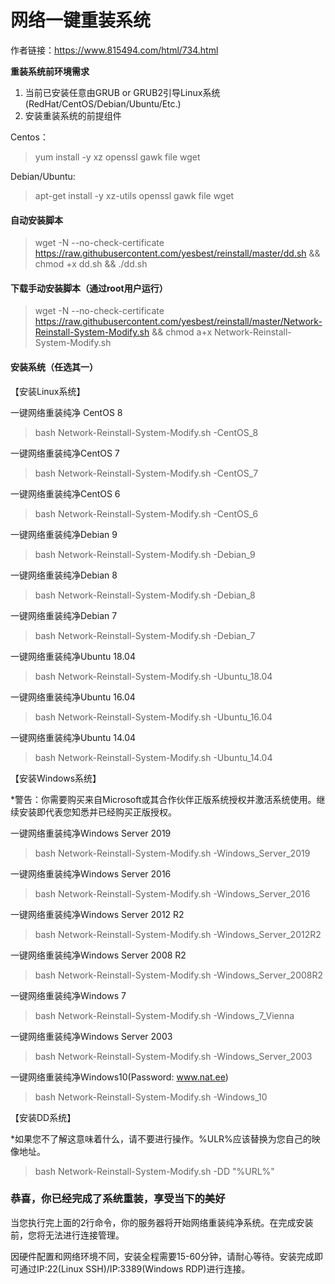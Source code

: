 # 网络一键重装系统

作者链接：https://www.815494.com/html/734.html

**重装系统前环境需求**

1. 当前已安装任意由GRUB or GRUB2引导Linux系统(RedHat/CentOS/Debian/Ubuntu/Etc.)
2. 安装重装系统的前提组件

Centos：

> yum install -y xz openssl gawk file wget

Debian/Ubuntu:

> apt-get install -y xz-utils openssl gawk file wget

#### 自动安装脚本

> wget -N --no-check-certificate https://raw.githubusercontent.com/yesbest/reinstall/master/dd.sh  && chmod +x dd.sh && ./dd.sh

#### 下载手动安装脚本（通过root用户运行）

> wget -N --no-check-certificate https://raw.githubusercontent.com/yesbest/reinstall/master/Network-Reinstall-System-Modify.sh && chmod a+x Network-Reinstall-System-Modify.sh

#### 安装系统（任选其一）

【安装Linux系统】

一键网络重装纯净 CentOS 8

> bash Network-Reinstall-System-Modify.sh -CentOS_8

一键网络重装纯净CentOS 7

> bash Network-Reinstall-System-Modify.sh -CentOS_7

一键网络重装纯净CentOS 6

> bash Network-Reinstall-System-Modify.sh -CentOS_6

一键网络重装纯净Debian 9

> bash Network-Reinstall-System-Modify.sh -Debian_9

一键网络重装纯净Debian 8

> bash Network-Reinstall-System-Modify.sh -Debian_8

一键网络重装纯净Debian 7

> bash Network-Reinstall-System-Modify.sh -Debian_7

一键网络重装纯净Ubuntu 18.04

> bash Network-Reinstall-System-Modify.sh -Ubuntu_18.04

一键网络重装纯净Ubuntu 16.04

> bash Network-Reinstall-System-Modify.sh -Ubuntu_16.04

一键网络重装纯净Ubuntu 14.04

> bash Network-Reinstall-System-Modify.sh -Ubuntu_14.04

【安装Windows系统】

*警告：你需要购买来自Microsoft或其合作伙伴正版系统授权并激活系统使用。继续安装即代表您知悉并已经购买正版授权。

一键网络重装纯净Windows Server 2019

> bash Network-Reinstall-System-Modify.sh -Windows_Server_2019

一键网络重装纯净Windows Server 2016

> bash Network-Reinstall-System-Modify.sh -Windows_Server_2016

一键网络重装纯净Windows Server 2012 R2

> bash Network-Reinstall-System-Modify.sh -Windows_Server_2012R2

一键网络重装纯净Windows Server 2008 R2

> bash Network-Reinstall-System-Modify.sh -Windows_Server_2008R2

一键网络重装纯净Windows 7

> bash Network-Reinstall-System-Modify.sh -Windows_7_Vienna

一键网络重装纯净Windows Server 2003

> bash Network-Reinstall-System-Modify.sh -Windows_Server_2003

一键网络重装纯净Windows10(Password: www.nat.ee)

> bash Network-Reinstall-System-Modify.sh -Windows_10

【安装DD系统】

*如果您不了解这意味着什么，请不要进行操作。%ULR%应该替换为您自己的映像地址。

> bash Network-Reinstall-System-Modify.sh -DD "%URL%"

### 恭喜，你已经完成了系统重装，享受当下的美好

当您执行完上面的2行命令，你的服务器将开始网络重装纯净系统。在完成安装前，您将无法进行连接管理。

因硬件配置和网络环境不同，安装全程需要15-60分钟，请耐心等待。安装完成即可通过IP:22(Linux SSH)/IP:3389(Windows RDP)进行连接。
